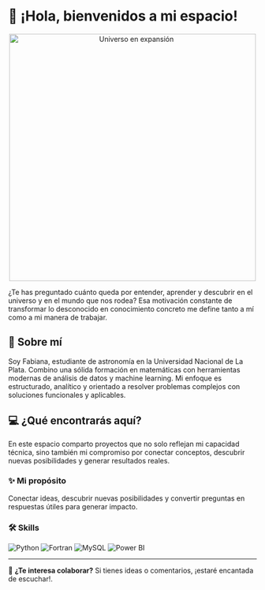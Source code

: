 # 👋 ¡Hola, bienvenidos a mi espacio!

<div align="center">
  <img src="https://media4.giphy.com/media/v1.Y2lkPTc5MGI3NjExdTI0a2JyOGQyemk5bjEzZzlrc24yOWFwa293c2Nqem15eW0wYTc2eiZlcD12MV9pbnRlcm5hbF9naWZfYnlfaWQmY3Q9Zw/3oEjI2VJmmjXXPfpRK/giphy.gif" width="500px" alt="Universo en expansión">
</div>

¿Te has preguntado cuánto queda por entender, aprender y descubrir en el universo y en el mundo que nos rodea? Esa motivación constante de transformar lo desconocido en conocimiento concreto me define tanto a mí como a mi manera de trabajar.

## 🌌 Sobre mí  
Soy Fabiana, estudiante de astronomía en la Universidad Nacional de La Plata. Combino una sólida formación en matemáticas con herramientas modernas de análisis de datos y machine learning. Mi enfoque es estructurado, analítico y orientado a resolver problemas complejos con soluciones funcionales y aplicables.  

## 💻 ¿Qué encontrarás aquí?  
En este espacio comparto proyectos que no solo reflejan mi capacidad técnica, sino también mi compromiso por conectar conceptos, descubrir nuevas posibilidades y generar resultados reales. 

### ✨ Mi propósito
Conectar ideas, descubrir nuevas posibilidades y convertir preguntas en respuestas útiles para generar impacto.

### 🛠 Skills  
![Python](https://img.shields.io/badge/-Python-3776AB?logo=python&logoColor=white&style=flat)
![Fortran](https://img.shields.io/badge/-Fortran-734F96?logo=fortran&logoColor=white&style=flat)
![MySQL](https://img.shields.io/badge/-MySQL-4479A1?logo=mysql&logoColor=white&style=flat)
![Power BI](https://img.shields.io/badge/-Power%20BI-F2C811?logo=powerbi&logoColor=black&style=flat)

---
🤝 **¿Te interesa colaborar?** Si tienes ideas o comentarios, ¡estaré encantada de escuchar!.


